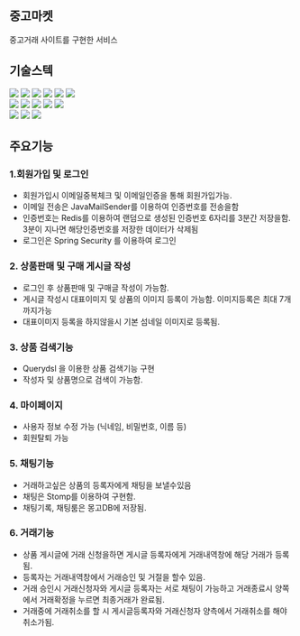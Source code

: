 ## 중고마켓
 중고거래 사이트를 구현한 서비스

## 기술스텍

<div align=left>
<img src="https://img.shields.io/badge/java-007396?style=for-the-badge&logo=coffeescript&logoColor=white">
<img src="https://img.shields.io/badge/spring-6DB33F?style=for-the-badge&logo=spring&logoColor=white"> 
<img src="https://img.shields.io/badge/springboot-6DB33F?style=for-the-badge&logo=springboot&logoColor=white">
<img src="https://img.shields.io/badge/springsecurity-6DB33F?style=for-the-badge&logo=springsecurity&logoColor=white">
<img src="https://img.shields.io/badge/mysql-4479A1?style=for-the-badge&logo=mysql&logoColor=white"> 
<img src="https://img.shields.io/badge/mongoDB-47A248?style=for-the-badge&logo=MongoDB&logoColor=white">
 <br>
 <img src="https://img.shields.io/badge/thymeleaf-005F0F?style=for-the-badge&logo=thymeleaf&logoColor=white">
 <img src="https://img.shields.io/badge/html5-E34F26?style=for-the-badge&logo=html5&logoColor=white"> 
 <img src="https://img.shields.io/badge/css-1572B6?style=for-the-badge&logo=css3&logoColor=white"> 
 <img src="https://img.shields.io/badge/javascript-F7DF1E?style=for-the-badge&logo=javascript&logoColor=black"> 
 <img src="https://img.shields.io/badge/jquery-0769AD?style=for-the-badge&logo=jquery&logoColor=white">
 <br>
 <img src="https://img.shields.io/badge/github-181717?style=for-the-badge&logo=github&logoColor=white">
 <img src="https://img.shields.io/badge/git-F05032?style=for-the-badge&logo=git&logoColor=white">
 <img src="https://img.shields.io/badge/AWS-232F3E?style=for-the-badge&logo=amazonwebservices&logoColor=white">
</div>

## 주요기능
### 1.회원가입 및 로그인
 - 회원가입시 이메일중복체크 및 이메일인증을 통해 회원가입가능.
 - 이메일 전송은 JavaMailSender를 이용하여 인증번호를 전송을함
 - 인증번호는 Redis를 이용하여 랜덤으로 생성된 인증번호 6자리를 3분간 저장을함. 3분이 지나면 해당인증번호를 저장한 데이터가 삭제됨
 - 로그인은 Spring Security 를 이용하여 로그인

### 2. 상품판매 및 구매 게시글 작성
 - 로그인 후 상품판매 및 구매글 작성이 가능함.
 - 게시글 작성시 대표이미지 및 상품의 이미지 등록이 가능함. 이미지등록은 최대 7개까지가능
 - 대표이미지 등록을 하지않을시 기본 섬네일 이미지로 등록됨.

### 3. 상품 검색기능
 - Querydsl 을 이용한 상품 검색기능 구현
 - 작성자 및 상품명으로 검색이 가능함.

### 4. 마이페이지
 - 사용자 정보 수정 가능 (닉네임, 비밀번호, 이름 등)
 - 회원탈퇴 가능

### 5. 채팅기능
 - 거래하고싶은 상품의 등록자에게 채팅을 보낼수있음
 - 채팅은 Stomp를 이용하여 구현함.
 - 채팅기록, 채팅룸은 몽고DB에 저장됨.

### 6. 거래기능
 - 상품 게시글에 거래 신청을하면 게시글 등록자에게 거래내역창에 해당 거래가 등록됨.
 - 등록자는 거래내역창에서 거래승인 및 거절을 할수 있음.
 - 거래 승인시 거래신청자와 게시글 등록자는 서로 채팅이 가능하고 거래종료시 양쪽에서 거래확정을 누르면 최종거래가 완료됨.
 - 거래중에 거래취소를 할 시 게시글등록자와 거래신청자 양측에서 거래취소를 해야 취소가됨.

